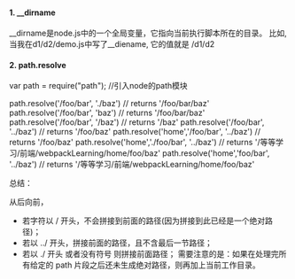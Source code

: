 
#### 1. __dirname
 __dirname是node.js中的一个全局变量，它指向当前执行脚本所在的目录。
比如, 当我在d1/d2/demo.js中写了__diename, 它的值就是 /d1/d2

#### 2. path.resolve
var path = require("path");     //引入node的path模块

path.resolve('/foo/bar', './baz')   // returns '/foo/bar/baz'
path.resolve('/foo/bar', 'baz')   // returns '/foo/bar/baz'
path.resolve('/foo/bar', '/baz')   // returns '/baz'
path.resolve('/foo/bar', '../baz')   // returns '/foo/baz'
path.resolve('home','/foo/bar', '../baz')   // returns '/foo/baz'
path.resolve('home','./foo/bar', '../baz')   // returns '/等等学习/前端/webpackLearning/home/foo/baz'
path.resolve('home','foo/bar', '../baz')   // returns '/等等学习/前端/webpackLearning/home/foo/baz'

总结：

从后向前，
- 若字符以 / 开头，不会拼接到前面的路径(因为拼接到此已经是一个绝对路径)；
- 若以 ../ 开头，拼接前面的路径，且不含最后一节路径；
- 若以 ./ 开头 或者没有符号 则拼接前面路径；
需要注意的是：如果在处理完所有给定的 path 片段之后还未生成绝对路径，则再加上当前工作目录。